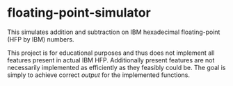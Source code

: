 # floating-point-simulator

This simulates addition and subtraction on IBM hexadecimal floating-point (HFP by IBM) numbers.

This project is for educational purposes and thus does not implement all features present in actual IBM HFP. Additionally present features are not necessarily implemented as efficiently as they feasibly could be. The goal is simply to achieve correct *output* for the implemented functions.
